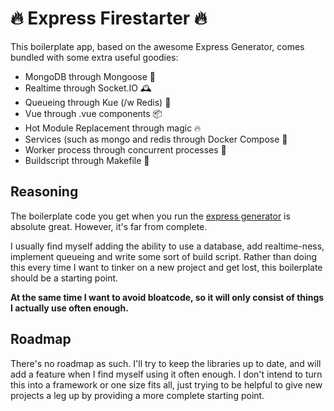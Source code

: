 # 🔥 Express Firestarter 🔥

This boilerplate app, based on the awesome Express Generator, comes bundled with some extra useful goodies:

- MongoDB                              through Mongoose 🐤
- Realtime                             through Socket.IO 🕰
- Queueing                             through Kue (/w Redis) 🚀
- Vue                                  through .vue components 📦
- Hot Module Replacement               through magic 🔥
- Services (such as mongo and redis    through Docker Compose 🐳
- Worker process                       through concurrent processes 🔨
- Buildscript                          through Makefile 🦄

## Reasoning

The boilerplate code you get when you run the [express generator](https://expressjs.com/en/starter/generator.html) is absolute great. However, it's far from complete.

I usually find myself adding the ability to use a database, add realtime-ness, implement queueing and write some sort of build script. Rather than doing this every time I want to tinker on a new project and get lost, this boilerplate should be a starting point.

**At the same time I want to avoid bloatcode, so it will only consist of things I actually use often enough.**

## Roadmap

There's no roadmap as such. I'll try to keep the libraries up to date, and will add a feature when I find myself using it often enough. I don't intend to turn this into a framework or one size fits all, just trying to be helpful to give new projects a leg up by providing a more complete starting point.
